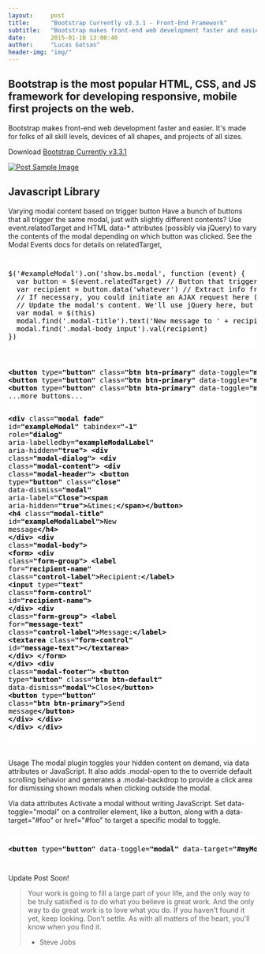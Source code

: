 ```yaml
---
layout:     post
title:      "Bootstrap Currently v3.3.1 - Front-End Framework"
subtitle:   "Bootstrap makes front-end web development faster and easier."
date:       2015-01-10 13:00:40
author:     "Lucas Gatsas"
header-img: "img/"
---
```

<h2 class="section-heading">Bootstrap is the most popular HTML, CSS, and JS framework for developing responsive, mobile first projects on the web.</h2>


<p>Bootstrap makes front-end web development faster and easier. It's made for folks of all skill levels, devices of all shapes, and projects of all sizes. </p>


Download
[Bootstrap Currently v3.3.1](http://getbootstrap.com/)

<style>
header.intro-header {
background: #6f5499;
}
</style>


<a href="#">
    <img src="{{ site.baseurl }}/img/bootstrap-wordpress-themes.jpg" alt="Post Sample Image">
</a>



<!--
<a href="#">
    <img src="{{ site.baseurl }}/img/gitlist.io.png" alt="Post Sample Image">
</a> -->

<h2 class="section-heading">Javascript Library</h2>

<p>
Varying modal content based on trigger button
Have a bunch of buttons that all trigger the same modal, just with slightly different contents? Use event.relatedTarget and HTML data-* attributes (possibly via jQuery) to vary the contents of the modal depending on which button was clicked. See the Modal Events docs for details on relatedTarget, </p>

<div style="overflow:auto; height=200; width=100%;">
<pre style="color:black;background:white;"><pre>$('#exampleModal').on('show.bs.modal', function (event) {
  var button = $(event.relatedTarget) // Button that triggered the modal
  var recipient = button.data('whatever') // Extract info from data-* attributes
  // If necessary, you could initiate an AJAX request here (and then do the updating in a callback).
  // Update the modal's content. We'll use jQuery here, but you could use a data binding library or other methods instead.
  var modal = $(this)
  modal.find('.modal-title').text('New message to ' + recipient)
  modal.find('.modal-body input').val(recipient)
})
</pre></pre></div>

<div style="overflow:auto; height=200; width=100%;">
<pre style="color:black;background:white;"><pre><b>&lt;</b><b>button</b> type<i>=</i><b>"button"</b> class<i>=</i><b>"btn btn-primary"</b> data-toggle<i>=</i><b>"modal"</b> data-target<i>=</i><b>"#exampleModal"</b> data-whatever<i>=</i><b>"@lucasgatsas"</b><b>&gt;</b>Open modal for @lucasgatsas<b>&lt;/</b><b>button</b><b>&gt;</b>
<b>&lt;</b><b>button</b> type<i>=</i><b>"button"</b> class<i>=</i><b>"btn btn-primary"</b> data-toggle<i>=</i><b>"modal"</b> data-target<i>=</i><b>"#exampleModal"</b> data-whatever<i>=</i><b>"@lucasgatsas"</b><b>&gt;</b>Open modal for @lucasgatsas<b>&lt;/</b><b>button</b><b>&gt;</b>
<b>&lt;</b><b>button</b> type<i>=</i><b>"button"</b> class<i>=</i><b>"btn btn-primary"</b> data-toggle<i>=</i><b>"modal"</b> data-target<i>=</i><b>"#exampleModal"</b> data-whatever<i>=</i><b>"@twbootstrap"</b><b>&gt;</b>Open modal for @twbootstrap<b>&lt;/</b><b>button</b><b>&gt;</b>
...more buttons...



<b>&lt;</b><b>div</b> class<i>=</i><b>"modal fade"</b> id<i>=</i><b>"exampleModal"</b> tabindex<i>=</i><b>"-1"</b> role<i>=</i><b>"dialog"</b> aria-labelledby<i>=</i><b>"exampleModalLabel"</b> aria-hidden<i>=</i><b>"true"</b><b>&gt;</b>
  <b>&lt;</b><b>div</b> class<i>=</i><b>"modal-dialog"</b><b>&gt;</b>
    <b>&lt;</b><b>div</b> class<i>=</i><b>"modal-content"</b><b>&gt;</b>
      <b>&lt;</b><b>div</b> class<i>=</i><b>"modal-header"</b><b>&gt;</b>
        <b>&lt;</b><b>button</b> type<i>=</i><b>"button"</b> class<i>=</i><b>"close"</b> data-dismiss<i>=</i><b>"modal"</b> aria-label<i>=</i><b>"Close"</b><b>&gt;</b><b>&lt;</b><b>span</b> aria-hidden<i>=</i><b>"true"</b><b>&gt;</b>&amp;times;<b>&lt;/</b><b>span</b><b>&gt;</b><b>&lt;/</b><b>button</b><b>&gt;</b>
        <b>&lt;</b><b>h4</b> class<i>=</i><b>"modal-title"</b> id<i>=</i><b>"exampleModalLabel"</b><b>&gt;</b>New message<b>&lt;/</b><b>h4</b><b>&gt;</b>
      <b>&lt;/</b><b>div</b><b>&gt;</b>
      <b>&lt;</b><b>div</b> class<i>=</i><b>"modal-body"</b><b>&gt;</b>
        <b>&lt;</b><b>form</b><b>&gt;</b>
          <b>&lt;</b><b>div</b> class<i>=</i><b>"form-group"</b><b>&gt;</b>
            <b>&lt;</b><b>label</b> for<i>=</i><b>"recipient-name"</b> class<i>=</i><b>"control-label"</b><b>&gt;</b>Recipient:<b>&lt;/</b><b>label</b><b>&gt;</b>
            <b>&lt;</b><b>input</b> type<i>=</i><b>"text"</b> class<i>=</i><b>"form-control"</b> id<i>=</i><b>"recipient-name"</b><b>&gt;</b>
          <b>&lt;/</b><b>div</b><b>&gt;</b>
          <b>&lt;</b><b>div</b> class<i>=</i><b>"form-group"</b><b>&gt;</b>
            <b>&lt;</b><b>label</b> for<i>=</i><b>"message-text"</b> class<i>=</i><b>"control-label"</b><b>&gt;</b>Message:<b>&lt;/</b><b>label</b><b>&gt;</b>
            <b>&lt;</b><b>textarea</b> class<i>=</i><b>"form-control"</b> id<i>=</i><b>"message-text"</b><b>&gt;</b><b>&lt;/</b><b>textarea</b><b>&gt;</b>
          <b>&lt;/</b><b>div</b><b>&gt;</b>
        <b>&lt;/</b><b>form</b><b>&gt;</b>
      <b>&lt;/</b><b>div</b><b>&gt;</b>
      <b>&lt;</b><b>div</b> class<i>=</i><b>"modal-footer"</b><b>&gt;</b>
        <b>&lt;</b><b>button</b> type<i>=</i><b>"button"</b> class<i>=</i><b>"btn btn-default"</b> data-dismiss<i>=</i><b>"modal"</b><b>&gt;</b>Close<b>&lt;/</b><b>button</b><b>&gt;</b>
        <b>&lt;</b><b>button</b> type<i>=</i><b>"button"</b> class<i>=</i><b>"btn btn-primary"</b><b>&gt;</b>Send message<b>&lt;/</b><b>button</b><b>&gt;</b>
      <b>&lt;/</b><b>div</b><b>&gt;</b>
    <b>&lt;/</b><b>div</b><b>&gt;</b>
  <b>&lt;/</b><b>div</b><b>&gt;</b>
<b>&lt;/</b><b>div</b><b>&gt;</b>
</pre></pre></div>

Usage
The modal plugin toggles your hidden content on demand, via data attributes or JavaScript. It also adds .modal-open to the <body> to override default scrolling behavior and generates a .modal-backdrop to provide a click area for dismissing shown modals when clicking outside the modal.


Via data attributes
Activate a modal without writing JavaScript. Set data-toggle="modal" on a controller element, like a button, along with a data-target="#foo" or href="#foo" to target a specific modal to toggle.


<div style="overflow:auto; height=200; width=100%;">
<pre style="color:black;background:white;"><pre><b>&lt;</b><b>button</b> type<i>=</i><b>"button"</b> data-toggle<i>=</i><b>"modal"</b> data-target<i>=</i><b>"#myModal"</b><b>&gt;</b>Launch modal<b>&lt;/</b><b>button</b><b>&gt;</b>
</pre></pre></div>



<p>Update Post Soon!</p>




<blockquote>Your work is going to fill a large part of your life, and the only way to be truly satisfied is to do what you believe is great work. And the only way to do great work is to love what you do. If you haven't found it yet, keep looking. Don't settle. As with all matters of the heart, you'll know when you find it.

- Steve Jobs

</blockquote>


<!-- 
<a href="#">
    <img src="{{ site.baseurl }}/img/jekyllthemewhite.png" alt="Post Sample Image">
</a> 



 -->



